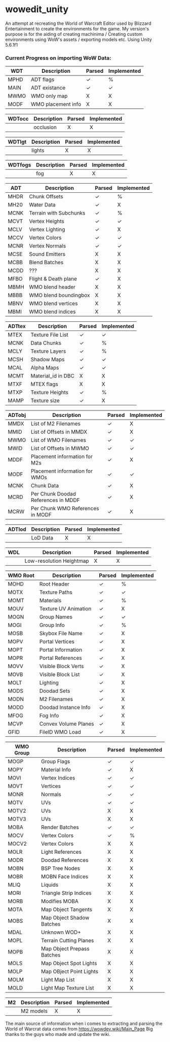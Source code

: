 # wowedit_unity
An attempt at recreating the World of Warcraft Editor used by Blizzard Entertainment to create the environments for the game.
My version's purpose is for the aiding of creating machinima / Creating custom environments using WoW's assets / exporting models etc.
Using Unity 5.6.1f1

### Current Progress on importing WoW Data:

| WDT | Description | Parsed | Implemented |
|----|----|----|----|
| MPHD | ADT flags | ✓ | % |
| MAIN | ADT existance | ✓ | ✓ |
| MWMO | WMO only map | X | X |
| MODF | WMO placement info | X | X |

| WDTocc | Description | Parsed | Implemented |
|----|----|----|----|
|  | occlusion | X | X |

| WDTlgt | Description | Parsed | Implemented |
|----|----|----|----|
|  | lights | X | X |

| WDTfogs | Description | Parsed | Implemented |
|----|----|----|----|
|  | fog | X | X |

| ADT | Description | Parsed | Implemented |
|----|----|----|----|
| MHDR | Chunk Offsets | ✓ | % |
| MH20 | Water Data | ✓ | X |
| MCNK | Terrain with Subchunks | ✓ | % |
| MCVT | Vertex Heights | ✓ | ✓ |
| MCLV | Vertex Lighting | ✓ | X |
| MCCV | Vertex Colors | ✓ | ✓ |
| MCNR | Vertex Normals | ✓ | ✓ |
| MCSE | Sound Emitters | X | X |
| MCBB | Blend Batches | X | X |
| MCDD | ??? | X | X |
| MFBO | Flight & Death plane | ✓ | X |
| MBMH | WMO blend header | X | X |
| MBBB | WMO blend boundingbox | X | X |
| MBNV | WMO blend vertices | X | X |
| MBMI | WMO blend indices | X | X |

| ADTtex | Description | Parsed | Implemented |
|----|----|----|----|
| MTEX | Texture File List | ✓ | ✓ |
| MCNK | Data Chunks | ✓ | % |
| MCLY | Texture Layers | ✓ | % |
| MCSH | Shadow Maps | ✓ | ✓ |
| MCAL | Alpha Maps | ✓ | ✓ |
| MCMT | Material_id in DBC | X | X |
| MTXF | MTEX flags | X | X |
| MTXP | Texture Heights | ✓ | % |
| MAMP | Texture size | ✓ | X |

| ADTobj | Description | Parsed | Implemented |
|----|----|----|----|
| MMDX | List of M2 Filenames | ✓ | X |
| MMID | List of Offsets in MMDX | ✓ | X |
| MWMO | List of WMO Filenames | ✓ | ✓ |
| MWID | List of Offsets in MWMO | ✓ | ✓ |
| MDDF | Placement information for M2s | ✓ | X |
| MODF | Placement information for WMOs | ✓ | ✓ |
| MCNK | Chunk Data | ✓ | X |
| MCRD | Per Chunk Doodad References in MDDF | ✓ | X |
| MCRW | Per Chunk WMO References in MODF | ✓ | X |

| ADTlod | Description | Parsed | Implemented |
|----|----|----|----|
|  | LoD Data | X | X |

| WDL | Description | Parsed | Implemented |
|----|----|----|----|
|  | Low-resolution Heightmap | X | X |

| WMO Root | Description | Parsed | Implemented |
|----|----|----|----|
| MOHD | Root Header | ✓ | % |
| MOTX | Texture Paths | ✓ | ✓ |
| MOMT | Materials | ✓ | % |
| MOUV | Texture UV Animation | ✓ | X |
| MOGN | Group Names | ✓ | ✓ |
| MOGI | Group Info | ✓ | % |
| MOSB | Skybox File Name | ✓ | X |
| MOPV | Portal Vertices | ✓ | X |
| MOPT | Portal Information | ✓ | X |
| MOPR | Portal References | ✓ | X |
| MOVV | Visible Block Verts | ✓ | X |
| MOVB | Visible Block List | ✓ | X |
| MOLT | Lighting | ✓ | X |
| MODS | Doodad Sets | ✓ | X |
| MODN | M2 Filenames | ✓ | X |
| MODD | Doodad Instance Info | ✓ | X |
| MFOG | Fog Info | ✓ | X |
| MCVP | Convex Volume Planes | ✓ | X |
| GFID | FileID WMO Load | ✓ | X |

| WMO Group | Description | Parsed | Implemented |
|----|----|----|----|
| MOGP | Group Flags | ✓ | ✓ |
| MOPY | Material Info | ✓ | X |
| MOVI | Vertex Indices | ✓ | ✓ |
| MOVT | Vertices | ✓ | ✓ |
| MONR | Normals | ✓ | ✓ |
| MOTV | UVs | ✓ | ✓ |
| MOTV2 | UVs | X | X |
| MOTV3 | UVs | X | X |
| MOBA | Render Batches | ✓ | ✓ |
| MOCV | Vertex Colors | ✓ | % |
| MOCV2 | Vertex Colors | X | X |
| MOLR | Light References | X | X |
| MODR | Doodad References | X | X |
| MOBN | BSP Tree Nodes | X | X |
| MOBR | MOBN Face Indices | X | X |
| MLIQ | Liquids | X | X |
| MORI | Triangle Strip Indices | X | X |
| MORB | Modifies MOBA | X | X |
| MOTA | Map Object Tangents | X | X |
| MOBS | Map Object Shadow Batches | X | X |
| MDAL | Unknown WOD+ | X | X |
| MOPL | Terrain Cutting Planes | X | X |
| MOPB | Map Object Prepass Batches | X | X |
| MOLS | Map Object Spot Lights | X | X |
| MOLP | Map OBject Point Lights | X | X |
| MOLM | Light Map List | X | X |
| MOLD | Light Map Texture List | X | X |

| M2 | Description | Parsed | Implemented |
|----|----|----|----|
|  | M2 models | X | X |

      
The main source of information when i comes to extracting and parsing the World of Warcrat data comes from https://wowdev.wiki/Main_Page 
Big thanks to the guys who made and update the wiki.
